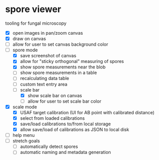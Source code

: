 # spore viewer

tooling for fungal microscopy

- [x] open images in pan/zoom canvas
- [x] draw on canvas
- [ ] allow for user to set canvas background color
- [ ] spore mode
    - [x] save screenshot of canvas
    - [x] allow for "sticky orthogonal" measuring of spores
    - [x] show spore measurements near the blob
    - [ ] show spore measurements in a table
    - [ ] recalculating data table
    - [ ] custom text entry area
    - [ ] scale bar
        - [x] show scale bar on canvas
        - [ ] allow for user to set scale bar color
- [x] scale mode
    - [x] USAF target calibration (UI for AB point with calibrated distance)
    - [x] select from loaded calibrations
    - [x] save/load calibrations to/from local storage
    - [x] allow save/load of calibrations as JSON to local disk
- [ ] help menu
- [ ] stretch goals
    - [ ] automatically detect spores
    - [ ] automatic naming and metadata generation
